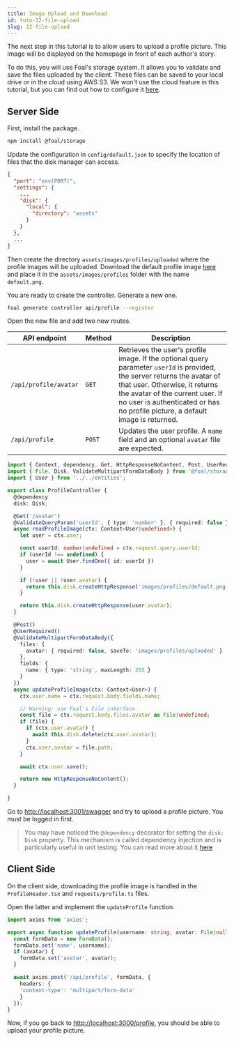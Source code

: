 ```yaml
---
title: Image Upload and Download
id: tuto-12-file-upload
slug: 12-file-upload
---
```


The next step in this tutorial is to allow users to upload a profile picture. This image will be displayed on the homepage in front of each author's story.

To do this, you will use Foal's storage system. It allows you to validate and save the files uploaded by the client. These files can be saved to your local drive or in the cloud using AWS S3. We won't use the cloud feature in this tutorial, but you can find out how to configure it [here](../../file-system/local-and-cloud-storage.md).

## Server Side

First, install the package. 

```bash
npm install @foal/storage
```

Update the configuration in `config/default.json` to specify the location of files that the disk manager can access.

```json
{
  "port": "env(PORT)",
  "settings": {
    ...
    "disk": {
      "local": {
        "directory": "assets"
      }
    }
  },
  ...
}
```

Then create the directory `assets/images/profiles/uploaded` where the profile images will be uploaded. Download the default profile image [here](./assets/default.png) and place it in the `assets/images/profiles` folder with the name `default.png`.

You are ready to create the controller. Generate a new one.

```bash
foal generate controller api/profile --register
```

Open the new file and add two new routes.

| API endpoint | Method | Description |
| --- | --- | --- |
| `/api/profile/avatar` | `GET` | Retrieves the user's profile image. If the optional query parameter `userId` is provided, the server returns the avatar of that user. Otherwise, it returns the avatar of the current user. If no user is authenticated or has no profile picture, a default image is returned. |
| `/api/profile` | `POST` | Updates the user profile. A `name` field and an optional `avatar` file are expected. |

```typescript
import { Context, dependency, Get, HttpResponseNoContent, Post, UserRequired, ValidateQueryParam } from '@foal/core';
import { File, Disk, ValidateMultipartFormDataBody } from '@foal/storage';
import { User } from '../../entities';

export class ProfileController {
  @dependency
  disk: Disk;

  @Get('/avatar')
  @ValidateQueryParam('userId', { type: 'number' }, { required: false })
  async readProfileImage(ctx: Context<User|undefined>) {
    let user = ctx.user;

    const userId: number|undefined = ctx.request.query.userId;
    if (userId !== undefined) {
      user = await User.findOne({ id: userId })
    }

    if (!user || !user.avatar) {
      return this.disk.createHttpResponse('images/profiles/default.png');
    }

    return this.disk.createHttpResponse(user.avatar);
  }

  @Post()
  @UserRequired()
  @ValidateMultipartFormDataBody({
    files: {
      avatar: { required: false, saveTo: 'images/profiles/uploaded' }
    },
    fields: {
      name: { type: 'string', maxLength: 255 }
    }
  })
  async updateProfileImage(ctx: Context<User>) {
    ctx.user.name = ctx.request.body.fields.name;

    // Warning: use Foal's File interface
    const file = ctx.request.body.files.avatar as File|undefined;
    if (file) {
      if (ctx.user.avatar) {
        await this.disk.delete(ctx.user.avatar);
      }
      ctx.user.avatar = file.path;
    }

    await ctx.user.save();

    return new HttpResponseNoContent();
  }

}

```

Go to [http://localhost:3001/swagger](http://localhost:3001/swagger) and try to upload a profile picture. You must be logged in first.

> You may have noticed the `@dependency` decorator for setting the `disk: Disk` property. This mechanism is called dependency injection and is particularly useful in unit testing. You can read more about it [here](../../architecture/architecture-overview.md)

## Client Side

On the client side, downloading the profile image is handled in the `ProfileHeader.tsx` and `requests/profile.ts` files.

Open the latter and implement the `updateProfile` function.

```typescript
import axios from 'axios';

export async function updateProfile(username: string, avatar: File|null): Promise<void> {
  const formData = new FormData();
  formData.set('name', username);
  if (avatar) {
    formData.set('avatar', avatar);
  }

  await axios.post('/api/profile', formData, {
    headers: {
    'content-type': 'multipart/form-data'
    }
  });
}
```

Now, if you go back to [http://localhost:3000/profile](http://localhost:3000/profile), you should be able to upload your profile picture.